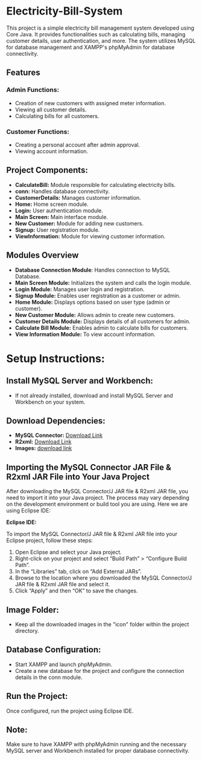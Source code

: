 # Electricity-Bill-System
 This project is a simple electricity bill management system developed using Core Java. It provides functionalities such as calculating bills, managing customer details, user authentication, and more. The system utilizes MySQL for database management and XAMPP's phpMyAdmin for database connectivity.

## Features
### **Admin Functions**:

- Creation of new customers with assigned meter information.
- Viewing all customer details.
- Calculating bills for all customers.

### **Customer Functions**:

- Creating a personal account after admin approval.
- Viewing account information.

## Project Components:
- **CalculateBill:** Module responsible for calculating electricity bills.
- **conn:** Handles database connectivity.
- **CustomerDetails:** Manages customer information.
- **Home:** Home screen module.
- **Login:** User authentication module.
- **Main Screen:** Main interface module.
- **New Customer:** Module for adding new customers.
- **Signup:** User registration module.
- **ViewInformation:** Module for viewing customer information.

## Modules Overview
- **Database Connection Module**: Handles connection to MySQL Database.
- **Main Screen Module:** Initializes the system and calls the login module.
- **Login Module:** Manages user login and registration.
- **Signup Module:** Enables user registration as a customer or admin.
- **Home Module:** Displays options based on user type (admin or customer).
- **New Customer Module:** Allows admin to create new customers.
- **Customer Details Module:** Displays details of all customers for admin.
- **Calculate Bill Module:** Enables admin to calculate bills for customers.
- **View Information Module:** To view account information.


# Setup Instructions:
## Install MySQL Server and Workbench:
- If not already installed, download and install MySQL Server and Workbench on your system.

## Download Dependencies:

- **MySQL Connector:** [Download Link](https://static.javatpoint.com/src/jdbc/mysql-connector.jar)
- **R2xml:** [Download Link](https://sourceforge.net/projects/finalangelsanddemons/files/rs2xml.jar/download)
- **Images:** [download link](https://drive.google.com/drive/folders/1SlwaPUSpnnBfeyfzufR8wUzCd2QGg3Me?usp=drive_link)


## Importing the MySQL Connector JAR File & R2xml JAR File into Your Java Project
After downloading the MySQL Connector/J JAR file & R2xml JAR file, you need to import it into your Java project. The process may vary depending on the development environment or build tool you are using. Here we are using Eclipse IDE:

**Eclipse IDE:**

To import the MySQL Connector/J JAR file & R2xml JAR file into your Eclipse project, follow these steps:

1. Open Eclipse and select your Java project.
2. Right-click on your project and select “Build Path” > “Configure Build Path”.
3. In the “Libraries” tab, click on “Add External JARs”.
4. Browse to the location where you downloaded the MySQL Connector/J JAR file & R2xml JAR file and select it.
5. Click “Apply” and then “OK” to save the changes.

## Image Folder:

- Keep all the downloaded images in the "icon" folder within the project directory.

## Database Configuration:

- Start XAMPP and launch phpMyAdmin.
- Create a new database for the project and configure the connection details in the conn module.

## Run the Project:
Once configured, run the project using Eclipse IDE.

## Note:
Make sure to have XAMPP with phpMyAdmin running and the necessary MySQL server and Workbench installed for proper database connectivity.




